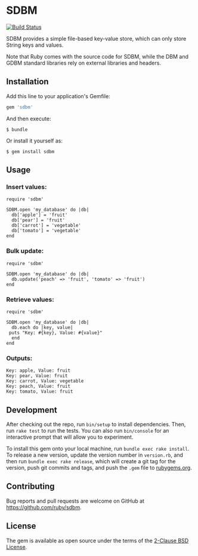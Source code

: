 # SDBM

[![Build Status](https://travis-ci.org/ruby/sdbm.svg?branch=enable-travis)](https://travis-ci.org/ruby/sdbm)

SDBM provides a simple file-based key-value store, which can only store  String keys and values.

Note that Ruby comes with the source code for SDBM, while the DBM and GDBM  standard libraries rely on external libraries and headers.

## Installation

Add this line to your application's Gemfile:

```ruby
gem 'sdbm'
```

And then execute:

    $ bundle

Or install it yourself as:

    $ gem install sdbm

## Usage

### Insert values:

```
require 'sdbm'

SDBM.open 'my_database' do |db|
  db['apple'] = 'fruit'
  db['pear'] = 'fruit'
  db['carrot'] = 'vegetable'
  db['tomato'] = 'vegetable'
end
```

### Bulk update:

```
require 'sdbm'

SDBM.open 'my_database' do |db|
  db.update('peach' => 'fruit', 'tomato' => 'fruit')
end
```

### Retrieve values:

```
require 'sdbm'

SDBM.open 'my_database' do |db|
  db.each do |key, value|
 puts "Key: #{key}, Value: #{value}"
  end
end
```

### Outputs:

```
Key: apple, Value: fruit
Key: pear, Value: fruit
Key: carrot, Value: vegetable
Key: peach, Value: fruit
Key: tomato, Value: fruit
```

## Development

After checking out the repo, run `bin/setup` to install dependencies. Then, run `rake test` to run the tests. You can also run `bin/console` for an interactive prompt that will allow you to experiment.

To install this gem onto your local machine, run `bundle exec rake install`. To release a new version, update the version number in `version.rb`, and then run `bundle exec rake release`, which will create a git tag for the version, push git commits and tags, and push the `.gem` file to [rubygems.org](https://rubygems.org).

## Contributing

Bug reports and pull requests are welcome on GitHub at https://github.com/ruby/sdbm.


## License

The gem is available as open source under the terms of the [2-Clause BSD License](https://opensource.org/licenses/BSD-2-Clause).

